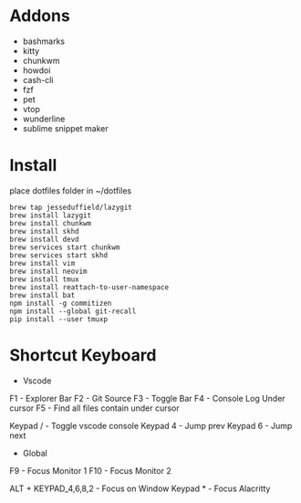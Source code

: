 

# Addons

  * bashmarks
  * kitty
  * chunkwm
  * howdoi
  * cash-cli
  * fzf
  * pet
  * vtop
  * wunderline
  * sublime snippet maker

# Install

place dotfiles folder in ~/dotfiles

```
brew tap jesseduffield/lazygit
brew install lazygit
brew install chunkwm
brew install skhd
brew install devd
brew services start chunkwm
brew services start skhd
brew install vim
brew install neovim
brew install tmux
brew install reattach-to-user-namespace
brew install bat
npm install -g commitizen
npm install --global git-recall
pip install --user tmuxp
```

# Shortcut Keyboard

* Vscode

F1 - Explorer Bar
F2 - Git Source
F3 - Toggle Bar
F4 - Console Log Under cursor
F5 - Find all files contain under cursor

Keypad / - Toggle vscode console
Keypad 4 - Jump prev
Keypad 6 - Jump next

* Global

F9 - Focus Monitor 1
F10 - Focus Monitor 2


ALT + KEYPAD_4,6,8,2 - Focus on Window
Keypad * - Focus Alacritty